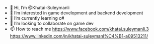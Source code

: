 - 👋 Hi, I’m @Khatai-Suleymanli
- 👀 I’m interested in game development and backend development
- 🌱 I’m currently learning c#
- 💞️ I’m looking to collaborate on game dev
- 📫 How to reach me https://www.facebook.com/khatai.suleymanli.3  https://www.linkedin.com/in/khatai-suleymanl%C4%B1-a09513211/

<!---
Khatai-Suleymanli/Khatai-Suleymanli is a ✨ special ✨ repository because its `README.md` (this file) appears on your GitHub profile.
You can click the Preview link to take a look at your changes.
--->
